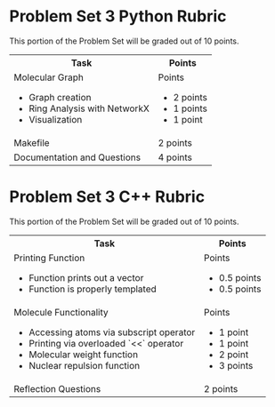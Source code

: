 # Problem Set 3 Python Rubric

This portion of the Problem Set will be graded out of 10 points.

<table width="100%">
    <tr>
        <th>
            Task
        </th>
        <th>
            Points
        </th>
    </tr>
    <tr>
        <td>
            Molecular Graph
                <ul>
                    <li> Graph creation
                    <li> Ring Analysis with NetworkX
                    <li> Visualization
                </ul>
        </td>
        <td>
            Points
                <ul>
                    <li> 2 points
                    <li> 1 points
                    <li> 1 point
                </ul>
        </td>
    </tr>
    <tr>
    <td>
        Makefile
    </td>
    <td>
        2 points
    </td>
    </tr>
    <tr>
    <td>
        Documentation and Questions
    </td>
    <td>
        4 points
    </td>


</table>

# Problem Set 3 C++ Rubric

This portion of the Problem Set will be graded out of 10 points.

<table width="100%">
    <tr>
        <th>
            Task
        </th>
        <th>
            Points
        </th>
    </tr>
    <tr>
        <td>
            Printing Function
                <ul>
                    <li> Function prints out a vector
                    <li> Function is properly templated
                </ul>
        </td>
        <td>
            Points
                <ul>
                    <li> 0.5 points
                    <li> 0.5 points
                </ul>
        </td>
    </tr>
    <tr>
        <td>
            Molecule Functionality
                <ul>
                    <li> Accessing atoms via subscript operator
                    <li> Printing via overloaded `<<` operator
                    <li> Molecular weight function
                    <li> Nuclear repulsion function
                </ul>
        </td>
        <td>
            Points
                <ul>
                    <li> 1 point
                    <li> 1 point
                    <li> 2 point
                    <li> 3 points
                </ul>
        </td>
    </tr>
    <tr>
        <td>
            Reflection Questions
        </td>
        <td>
            2 points
        </td>
    </tr>

</table>


